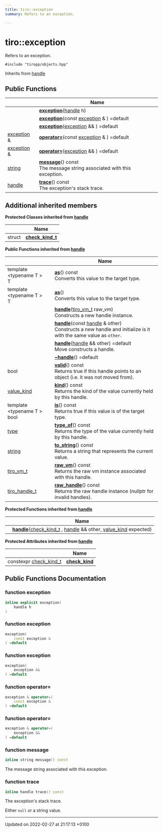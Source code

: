 ```yaml
---
title: tiro::exception
summary: Refers to an exception. 

---
```


# tiro::exception



Refers to an exception. 


`#include "tiropp/objects.hpp"`

Inherits from [handle](/docs/api/classes/classtiro_1_1handle)

## Public Functions

|                | Name           |
| -------------- | -------------- |
| | **[exception](/docs/api/classes/classtiro_1_1exception#function-exception)**([handle](/docs/api/classes/classtiro&#95;1&#95;1handle) h) |
| | **[exception](/docs/api/classes/classtiro_1_1exception#function-exception)**(const [exception](/docs/api/classes/classtiro&#95;1&#95;1exception) & ) =default |
| | **[exception](/docs/api/classes/classtiro_1_1exception#function-exception)**([exception](/docs/api/classes/classtiro&#95;1&#95;1exception) && ) =default |
| [exception](/docs/api/classes/classtiro_1_1exception) & | **[operator=](/docs/api/classes/classtiro_1_1exception#function-operator=)**(const [exception](/docs/api/classes/classtiro&#95;1&#95;1exception) & ) =default |
| [exception](/docs/api/classes/classtiro_1_1exception) & | **[operator=](/docs/api/classes/classtiro_1_1exception#function-operator=)**([exception](/docs/api/classes/classtiro&#95;1&#95;1exception) && ) =default |
| [string](/docs/api/classes/classtiro_1_1string) | **[message](/docs/api/classes/classtiro_1_1exception#function-message)**() const<br>The message string associated with this exception.  |
| [handle](/docs/api/classes/classtiro_1_1handle) | **[trace](/docs/api/classes/classtiro_1_1exception#function-trace)**() const<br>The exception's stack trace.  |

## Additional inherited members

**Protected Classes inherited from [handle](/docs/api/classes/classtiro_1_1handle)**

|                | Name           |
| -------------- | -------------- |
| struct | **[check_kind_t](/docs/api/classes/structtiro_1_1handle_1_1check__kind__t)**  |

**Public Functions inherited from [handle](/docs/api/classes/classtiro_1_1handle)**

|                | Name           |
| -------------- | -------------- |
| template <typename T \> <br>T | **[as](/docs/api/classes/classtiro_1_1handle#function-as)**() const<br>Converts this value to the target type.  |
| template <typename T \> <br>T | **[as](/docs/api/classes/classtiro_1_1handle#function-as)**()<br>Converts this value to the target type.  |
| | **[handle](/docs/api/classes/classtiro_1_1handle#function-handle)**([tiro&#95;vm&#95;t](/docs/api/files/def&#95;8h#typedef-tiro-vm-t) raw_vm)<br>Constructs a new handle instance.  |
| | **[handle](/docs/api/classes/classtiro_1_1handle#function-handle)**(const [handle](/docs/api/classes/classtiro&#95;1&#95;1handle) & other)<br>Constructs a new handle and initialize is it with the same value as `other`.  |
| | **[handle](/docs/api/classes/classtiro_1_1handle#function-handle)**([handle](/docs/api/classes/classtiro&#95;1&#95;1handle) && other) =default<br>Move constructs a handle.  |
| | **[~handle](/docs/api/classes/classtiro_1_1handle#function-~handle)**() =default |
| bool | **[valid](/docs/api/classes/classtiro_1_1handle#function-valid)**() const<br>Returns true if this handle points to an object (i.e. it was not moved from).  |
| [value_kind](/docs/api/namespaces/namespacetiro#enum-value-kind) | **[kind](/docs/api/classes/classtiro_1_1handle#function-kind)**() const<br>Returns the kind of the value currently held by this handle.  |
| template <typename T \> <br>bool | **[is](/docs/api/classes/classtiro_1_1handle#function-is)**() const<br>Returns true if this value is of the target type.  |
| [type](/docs/api/classes/classtiro_1_1type) | **[type_of](/docs/api/classes/classtiro_1_1handle#function-type-of)**() const<br>Returns the type of the value currently held by this handle.  |
| [string](/docs/api/classes/classtiro_1_1string) | **[to_string](/docs/api/classes/classtiro_1_1handle#function-to-string)**() const<br>Returns a string that represents the current value.  |
| [tiro_vm_t](/docs/api/files/def_8h#typedef-tiro-vm-t) | **[raw_vm](/docs/api/classes/classtiro_1_1handle#function-raw-vm)**() const<br>Returns the raw vm instance associated with this handle.  |
| [tiro_handle_t](/docs/api/files/def_8h#typedef-tiro-handle-t) | **[raw_handle](/docs/api/classes/classtiro_1_1handle#function-raw-handle)**() const<br>Returns the raw handle instance (nullptr for invalid handles).  |

**Protected Functions inherited from [handle](/docs/api/classes/classtiro_1_1handle)**

|                | Name           |
| -------------- | -------------- |
| | **[handle](/docs/api/classes/classtiro_1_1handle#function-handle)**([check&#95;kind&#95;t](/docs/api/classes/structtiro&#95;1&#95;1handle&#95;1&#95;1check&#95;&#95;kind&#95;&#95;t) , [handle](/docs/api/classes/classtiro&#95;1&#95;1handle) && other, [value&#95;kind](/docs/api/namespaces/namespacetiro#enum-value-kind) expected) |

**Protected Attributes inherited from [handle](/docs/api/classes/classtiro_1_1handle)**

|                | Name           |
| -------------- | -------------- |
| constexpr [check&#95;kind&#95;t](/docs/api/classes/structtiro&#95;1&#95;1handle&#95;1&#95;1check&#95;&#95;kind&#95;&#95;t) | **[check_kind](/docs/api/classes/classtiro_1_1handle#variable-check-kind)**  |


## Public Functions Documentation

### function exception

```cpp
inline explicit exception(
    handle h
)
```


### function exception

```cpp
exception(
    const exception & 
) =default
```


### function exception

```cpp
exception(
    exception && 
) =default
```


### function operator=

```cpp
exception & operator=(
    const exception & 
) =default
```


### function operator=

```cpp
exception & operator=(
    exception && 
) =default
```


### function message

```cpp
inline string message() const
```

The message string associated with this exception. 

### function trace

```cpp
inline handle trace() const
```

The exception's stack trace. 

Either `null` or a string value. 


-------------------------------

Updated on 2022-02-27 at 21:17:13 +0100